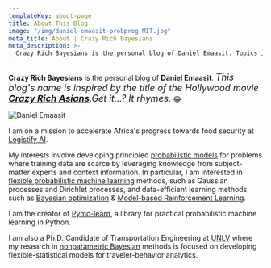 ```yaml
---
templateKey: about-page
title: About This Blog
image: "/img/daniel-emaasit-probprog-MIT.jpg"
meta_title: About | Crazy Rich Bayesians
meta_description: >-
  Crazy Rich Bayesians is the personal blog of Daniel Emaasit. Topics include Bayesian modeling, machine learning, behavior analytics and startups.
---
```

**Crazy Rich Bayesians** is the personal blog of **Daniel Emaasit**. <font size="4">*This blog's name is inspired by the title of the Hollywood movie [**Crazy Rich Asians**](https://en.wikipedia.org/wiki/Crazy_Rich_Asians_(film)).Get it...? It rhymes.*</font> :joy: 

![Daniel Emaasit](/img/daniel-emaasit-probprog-MIT.jpg)

I am on a mission to accelerate Africa's progress towards food security at [Logistify AI](https://www.logistify.ai/). 

My interests involve developing principled [probabilistic models](http://mlg.eng.cam.ac.uk/zoubin/bayesian.html) for problems where training data are scarce by leveraging knowledge from subject-matter experts and context information. In particular, I am interested in [flexible probabilistic machine learning](http://mlg.eng.cam.ac.uk/pub/topics/#np) methods, such as Gaussian processes and Dirichlet processes, and data-efficient learning methods such as [Bayesian optimization](https://arxiv.org/abs/1012.2599) & [Model-based Reinforcement Learning](https://arxiv.org/abs/1706.06491).

I am the creator of [Pymc-learn](https://www.pymc-learn.org/), a library for practical probabilistic machine learning in Python.

I am also a Ph.D. Candidate of Transportation Engineering at [UNLV](http://www.unlv.edu/) where my research in [nonparametric Bayesian](http://mlg.eng.cam.ac.uk/pub/topics/#np) methods is focused on developing flexible-statistical models for traveler-behavior analytics.
